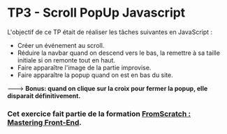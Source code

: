 # TP3 - Scroll PopUp Javascript


L'objectif de ce TP était de réaliser les tâches suivantes en JavaScript :

* Créer un événement au scroll.
* Réduire la navbar quand on descend vers le bas, la remettre à sa taille initiale si on remonte tout en haut.
* Faire apparaître l'image de la partie improvise.
* Faire apparaître la popup quand on est en bas du site.

 ---> __Bonus: quand on clique sur la croix pour fermer la popup, elle disparait définitivement.__ 
 

### Cet exercice fait partie de la formation [FromScratch : Mastering Front-End](https://fromscratch.podia.com/parcours-complet-mastering-front-end).
